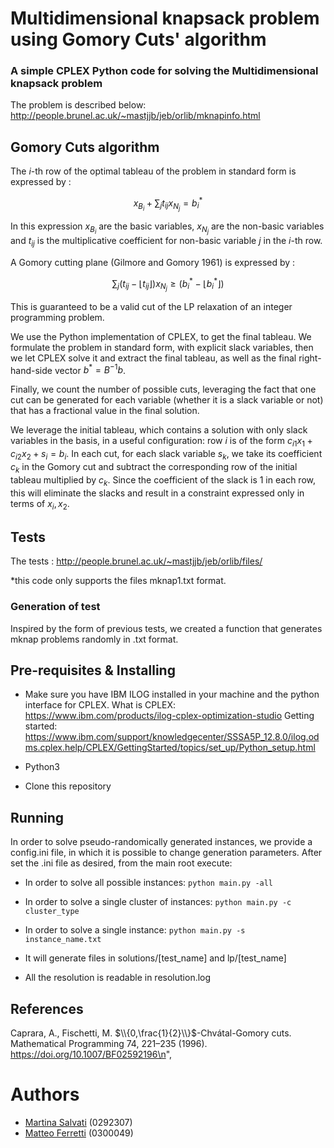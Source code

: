 # Multidimensional knapsack problem using Gomory Cuts' algorithm
### A simple CPLEX Python code for solving the Multidimensional knapsack problem
The problem is described below:
http://people.brunel.ac.uk/~mastjjb/jeb/orlib/mknapinfo.html

## Gomory Cuts algorithm
The $i$-th row of the optimal tableau of the problem in standard form is expressed by :

$$x_{B_i} + \sum_j t_{ij}x_{N_j} = b^*_i$$

In this expression $x_{B_i}$ are the basic variables, $x_{N_j}$ are the non-basic variables and $t_{ij}$ is the multiplicative coefficient for non-basic variable $j$ in the $i$-th row.

A Gomory cutting plane (Gilmore and Gomory 1961) is expressed by : 

$$\sum_j(t_{ij}-\lfloor t_{ij}\rfloor)x_{N_j}\geq (b^*_i - \lfloor b^*_i\rfloor)$$

This is guaranteed to be a valid cut of the LP relaxation of an integer programming problem.

We use the Python implementation of CPLEX, to get the final tableau. We formulate the problem in standard form, with explicit slack variables, then we let CPLEX solve it and extract the final tableau, as well as the final right-hand-side vector $b^* = B^{-1} b$.

Finally, we count the number of possible cuts, leveraging the fact that one cut can be generated for each variable (whether it is a slack variable or not) that has a fractional value in the final solution.

We leverage the initial tableau, which contains a solution with only slack variables in the basis, in a useful configuration: row $i$ is of the form $c_{i1} x_1 + c_{i2} x_2 + s_i = b_i$.
In each cut, for each slack variable $s_k$, we take its coefficient $c_k$ in the Gomory cut and subtract the corresponding row of the initial tableau multiplied by $c_k$. Since the coefficient of the slack is 1 in each row, this will eliminate the slacks and result in a constraint expressed only in terms of $x_i, x_2$.
## Tests
The tests : 
http://people.brunel.ac.uk/~mastjjb/jeb/orlib/files/

*this code only supports the files mknap1.txt format.

### Generation of test
Inspired by the form of previous tests, we created a function that generates mknap problems randomly in .txt format. 

## Pre-requisites & Installing
- Make sure you have IBM ILOG installed in your machine and the python interface for CPLEX.
What is CPLEX: https://www.ibm.com/products/ilog-cplex-optimization-studio
Getting started: https://www.ibm.com/support/knowledgecenter/SSSA5P_12.8.0/ilog.odms.cplex.help/CPLEX/GettingStarted/topics/set_up/Python_setup.html

- Python3
- Clone this repository

## Running
In order to solve pseudo-randomically generated instances, we provide a config.ini file, in which it is possible to change generation parameters. After set the .ini file as desired, from the main root execute:
- In order to solve all possible instances:
```python main.py -all```
- In order to solve a single cluster of instances:
```python main.py -c cluster_type```
- In order to solve a single instance:
```python main.py -s instance_name.txt```

- It will generate files in solutions/[test_name] and lp/[test_name]
- All the resolution is readable in resolution.log
## References

Caprara, A., Fischetti, M. $\\{0,\frac{1}{2}\\}$-Chvátal-Gomory cuts. Mathematical Programming 74, 221–235 (1996). https://doi.org/10.1007/BF02592196\n",

Authors
======================= 
- [Martina Salvati](https://github.com/msalvati1997)   (0292307)
- [Matteo Ferretti](https://github.com/IronMatt97)    (0300049)

